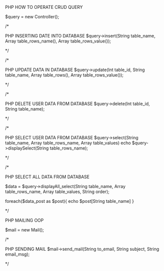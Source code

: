 
PHP HOW TO OPERATE CRUD QUERY 

$query = new Controller();

/*

PHP INSERTING DATE INTO DATABASE
$query->insert(String table_name, Array table_rows_name(), Array table_rows_value());


*/

/*

PHP UPDATE DATA IN DATABASE
$query->update(Int table_id, String table_name, Array table_rows(), Array table_rows_value());


*/

/*

PHP DELETE USER DATA FROM DATABASE
$query->delete(Int table_id, String table_name);

*/

/*

PHP SELECT USER DATA FROM DATABASE
$query->select(String table_name, Array table_rows_name, Array table_values)
echo  $query->displaySelect(String table_rows_name);

*/

/*

PHP SELECT ALL DATA FROM DATABASE

$data = $query->displayAll_select(String table_name, Array table_rows_name, Array table_values, String order);

foreach($data_post as $post){
    echo $post[String table_name]
}

*/











PHP MAILING OOP  

$mail = new Mail();

/*

PHP SENDING MAIL
$mail->send_mail(String to_email, String subject, String email_msg);


*/